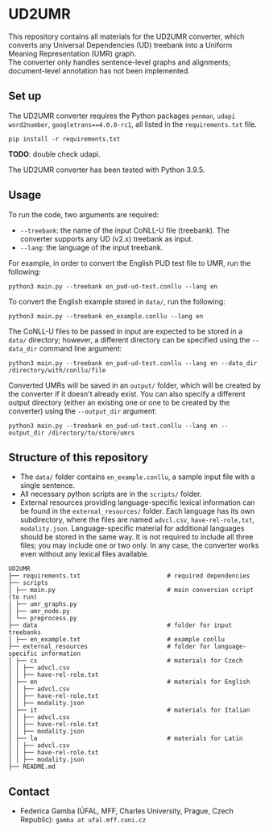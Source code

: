 # UD2UMR
This repository contains all materials for the UD2UMR converter, which converts any Universal Dependencies (UD) treebank
into a Uniform Meaning Representation (UMR) graph. \
The converter only handles sentence-level graphs and alignments; document-level annotation has not been implemented.

## Set up
The UD2UMR converter requires the Python packages `penman`, `udapi` `word2number`, `googletrans==4.0.0-rc1`, all listed
in the `requirements.txt` file.

```commandline
pip install -r requirements.txt
```

**TODO**: double check udapi.

The UD2UMR converter has been tested with Python 3.9.5.

## Usage
To run the code, two arguments are required:
* `--treebank`: the name of the input CoNLL-U file (treebank). The converter supports any UD (v2.x) treebank as input.
* `--lang`: the language of the input treebank.

For example, in order to convert the English PUD test file to UMR, run the following:

```commandline
python3 main.py --treebank en_pud-ud-test.conllu --lang en
```

To convert the English example stored in `data/`, run the following:
```commandline
python3 main.py --treebank en_example.conllu --lang en
```

The CoNLL-U files to be passed in input are expected to be stored in a `data/` directory;
however, a different directory can be specified using the `--data_dir` command line argument:

```commandline
python3 main.py --treebank en_pud-ud-test.conllu --lang en --data_dir /directory/with/conllu/file
```

Converted UMRs will be saved in an `output/` folder, which will be created by the converter if it doesn't already exist.
You can also specify a different output directory (either an existing one or one to be created by the converter) using
the `--output_dir` argument:

```commandline
python3 main.py --treebank en_pud-ud-test.conllu --lang en --output_dir /directory/to/store/umrs
```

## Structure of this repository

* The `data/` folder contains `en_example.conllu`, a sample input file with a single sentence.
* All necessary python scripts are in the `scripts/` folder.
* External resources providing language-specific lexical information can be found in the `external_resources/` folder.
Each language has its own subdirectory, where the files are named `advcl.csv`, `have-rel-role,txt`, `modality.json`.
Language-specific material for additional languages should be stored in the same way.
It is not required to include all three files; you may include one or two only. In any case, the converter works even
without any lexical files available.

```
UD2UMR
├── requirements.txt                        # required dependencies
├── scripts
│ ├── main.py                               # main conversion script (to run) 
│ ├── umr_graphs.py
│ ├── umr_node.py
│ └── preprocess.py      
├── data                                    # folder for input treebanks 
│ ├── en_example.txt                        # example conllu
├── external_resources                      # folder for language-specific information
│ ├── cs                                    # materials for Czech
│ │ ├── advcl.csv
│ │ ├── have-rel-role.txt
│ ├── en                                    # materials for English
│ │ ├── advcl.csv
│ │ ├── have-rel-role.txt
│ │ ├── modality.json
│ ├── it                                    # materials for Italian
│ │ ├── advcl.csv
│ │ ├── have-rel-role.txt
│ │ ├── modality.json
│ ├── la                                    # materials for Latin
│ │ ├── advcl.csv
│ │ ├── have-rel-role.txt
│ │ ├── modality.json   
├── README.md         
```

## Contact
* Federica Gamba (ÚFAL, MFF, Charles University, Prague, Czech Republic): `gamba at ufal.mff.cuni.cz`